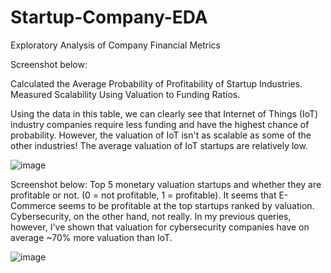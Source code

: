 # Startup-Company-EDA
Exploratory Analysis of Company Financial Metrics

Screenshot below: 

Calculated the Average Probability of Profitability of Startup Industries.
Measured Scalability Using Valuation to Funding Ratios.

Using the data in this table, we can clearly see that Internet of Things (IoT) industry companies require less funding and have the highest chance of probability. 
However, the valuation of IoT isn't as scalable as some of the other industries! The average valuation of IoT startups are relatively low.

![image](https://github.com/user-attachments/assets/54e59a0f-c52d-4f12-85c5-094932f5d87a)


Screenshot below:
Top 5 monetary valuation startups and whether they are profitable or not. (0 = not profitable, 1 = profitable).
It seems that E-Commerce seems to be profitable at the top startups ranked by valuation. Cybersecurity, on the other hand, not really. 
In my previous queries, however, I've shown that valuation for cybersecurity companies have on average ~70% more valuation than IoT.

![image](https://github.com/user-attachments/assets/43a0020a-052b-476a-aec0-1de78de17a41)
